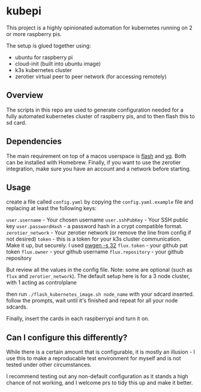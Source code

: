 # kubepi

This project is a highly opinionated automation for kubernetes running on 2 or more raspberry pis.

The setup is glued together using:
- ubuntu for raspberry pi
- cloud-init (built into ubuntu image)
- k3s kubernetes cluster
- zerotier virtual peer to peer network (for accessing remotely)

## Overview

The scripts in this repo are used to generate configuration needed for a fully automated kubernetes cluster of raspberry pis, and to then flash this to sd card.

## Dependencies

The main requirement on top of a macos userspace is [flash](https://github.com/hypriot/flash) and [yq](https://github.com/mikefarah/yq). Both can be installed with Homebrew.
Finally, if you want to use the zerotier integration, make sure you have an account and a network before starting.

## Usage

create a file called `config.yaml` by copying the `config.yaml.example` file and replacing at least the following keys:

`user.username` - Your chosen username
`user.sshPubKey` - Your SSH public key
`user.passwordHash` - a password hash in a crypt compatible format.
`zerotier_network` - Your zerotier network (or remove the line from config if not desired)
`token` - this is a token for your k3s cluster communication. Make it up, but securely. I used [pwgen -s 32](https://sourceforge.net/projects/pwgen/)
`flux.token` - your github pat token
`flux.owner` - your github username
`flux.repository` - your github repository

But review all the values in the config file. Note: some are optional (such as `flux` and `zerotier_network`). The default setup here is for a 3 node cluster, with 1 acting as controlplane

then run `./flash_kubernetes_image.sh node_name` with your sdcard inserted. follow the prompts, wait until it's finished and repeat for all your node sdcards.

Finally, insert the cards in each raspberrypi and turn it on.

## Can I configure this differently?

While there is a certain amount that is configurable, it is mostly an illusion - I use this to make a reproducable test environment for myself and is not tested under other circumstances.

I recommend testing out any non-default configuration as it stands a high chance of not working, and I welcome prs to tidy this up and make it better.
